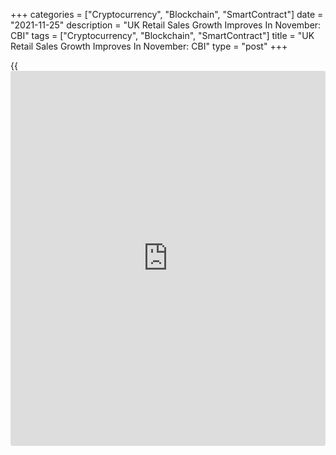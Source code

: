 +++
categories = ["Cryptocurrency", "Blockchain", "SmartContract"]
date = "2021-11-25"
description = "UK Retail Sales Growth Improves In November: CBI"
tags = ["Cryptocurrency", "Blockchain", "SmartContract"]
title = "UK Retail Sales Growth Improves In November: CBI"
type = "post"
+++

{{<iframe id="large-banner" src="https://www.bounty.group/#slide=22.0" width="100%" height="600" scrolling="no" style="border: 0px solid rgb(216, 221, 230); border-radius: 3px;">}}

UK retailers reported an increase in sales growth in November as
clothing and department stores logged a big upward swing in sales
volume, the Distributive Trades Survey results from the Confederation of
British Industry showed on Thursday.

The retail sales balance rose to 39 percent in November from 30 percent
in October. A net 56 percent expects sales to pick up in December.

"Christmas seems to have come early for retailers," Ben Jones, CBI lead
economist, said. "It seems likely that reports of supply chain
disruptions prompted consumers to start their Christmas shopping early,"
said Jones.

Meanwhile, the order book balance fell to 30 percent from 48 percent in
the previous month. A net 45 percent expects orders to rise next month.

Data showed that internet sales fell for the first time in survey
[history](https://www.fixpro.org/post/chargeless-historical-data-api-backtesting/), with a net 14 percent recording a fall. Nonetheless, internet
sales are expected to return to growth next month.

The survey revealed that selling prices grew at the fastest pace since
May 1990, with +77 percent reporting an increase. Sales are expected to
grow at a broadly similar pace in December.

Retailers were becoming more optimistic, with both employment growth and
investment intentions.

For comments and feedback [contact](https://www.playgroundfx.com/contact/): editorial@rtt[news](https://www.letsplayfx.com/blog/forex-news-website/).com

[Economic News][1]

 **What parts of the world are seeing the best (and worst) economic
performances lately? Click[here][2] to check out our [Econ Scorecard][2]
and find out! See up-to-the-moment [ranking](https://www.playgroundfx.com/blog/crypto-exchange-ranking/)s for the best and worst
performers in [GDP][3], [unemployment rate][4], [inflation][5] and much
more.**

   1. www.rtt[news](https://www.letsplayfx.com/blog/forex-news-website/).com/Content/EconomicNews.aspx
   2. www.rtt[news](https://www.letsplayfx.com/blog/forex-news-website/).com/economic-scorecard/world-rank/retail-sales/highest-performance.aspx
   3. www.rtt[news](https://www.letsplayfx.com/blog/forex-news-website/).com/economic-scorecard/world-rank/GDP/highest-performance.aspx
   4. www.rtt[news](https://www.letsplayfx.com/blog/forex-news-website/).com/economic-scorecard/world-rank/unemployment-rate/lowest-performance.aspx
   5. www.rtt[news](https://www.letsplayfx.com/blog/forex-news-website/).com/economic-scorecard/world-rank/CPI/highest-performance.aspx